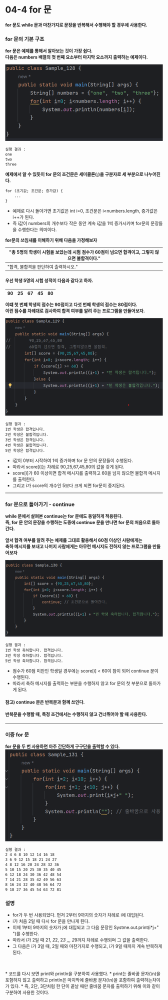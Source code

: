 # 04-4 for 문
#### for 문도 while 문과 마찬가지로 문장을 반복해서 수행해야 할 경우에 사용한다.

### for 문의 기본 구조
<b>for 문은 예제를 통해서 알아보는 것이 가장 쉽다.<br>
다음은 numbers 배열의 첫 번째 요소부터 마지막 요소까지 출력하는 예제이다.</b>

![img.png](image/img.png)
```
실행 결과 : 
one
two
three
```
<b>예제에서 알 수 있듯이 for 문의 조건문은 세미콜론(;)을 구분자로 세 부분으로 나누어진다.</b>
```
for (초기값; 조건문; 증가값) {
    ...
}    
```
* 예제로 다시 돌아가면 초기값은 int i=0, 조건문은 i<numbers.length, 증가값은 i++가 된다.
* 즉 i값이 numbers의 개수보다 작은 동안 계속 i값을 1씩 증가시키며 for문의 문장들을 수행한다는 의미이다.

<b>for문의 쓰임새를 이해하기 위해 다음을 가정해보자</b>

| "총 5명의 학생이 시험을 보았는데 시험 점수가 60점이 넘으면 합격이고, 그렇지 않으면 불합격이다." |
|----------------------------------------------------------|
| "합격, 불합격을 판단하여 출력하시오."                                     |
#### 우선 학생 5명의 시험 성적이 다음과 같다고 하자.
| 90 | 25 | 67 | 45 | 80 |
|---|---|---|---|---|
<b>이떄 첫 번쨰 학생의 점수는 90점이고 다섯 번째 학생의 점수는 80점이다.<br>
이런 점수를 차례대로 검사하여 합격 여부를 알려 주는 프로그램을 만들어보자.</b>

![img_1.png](image/img_1.png)

```
실행 결과 : 
1번 학생은 합격입니다.
2번 학생은 불합격입니다.
3번 학생은 합격입니다.
4번 학생은 불합격입니다.
5번 학생은 합격입니다.
```

* i값이 0부터 시작하여 1씩 증가하며 for 문 안의 문장들이 수행된다.
* 따라서 score[i]는 차례로 90,25,67,45,80의 값을 갖게 된다.
* score[i]가 60 이상이면 합격 메시지를 출력하고 60을 넘지 않으면 불합격 메시지를 출력한다.
* 그리고 i가 score의 개수인 5보다 크게 되면 for문이 중지된다.

---

### for 문으로 돌아가기 - continue
<b>while 문에서 살펴본 continue는 for 문에도 동일하게 적용된다.<br>
즉, for 문 안의 문장을 수행하는 도중에 continue 문을 만나면 for 문의 처음으로 돌아간다.<br>
<br>
앞서 합격 여부를 알려 주는 예제를 그대로 활용해서 60점 이상인 사람에게는<br>
축하 메시지를 보내고 나머지 사람에게는 아무런 메시지도 전하지 않는 프로그램을 만들어보자</b>

![img_2.png](image/img_2.png)

```
실행 결과 : 
1번 학생 축하합니다. 합격입니다.
3번 학생 축하합니다. 합격입니다.
5번 학생 축하합니다. 합격입니다.
```
* 점수가 60점 미만인 학생일 경우에는 score[i] < 60이 참이 되어 continue 문이 수행된다.
* 따라서 축하 메시지를 출력하는 부분을 수행하지 않고 for 문의 첫 부분으로 돌아가게 된다.
#### 참고) continue 문은 반복문과 함꼐 쓰인다.
#### 반복문을 수행할 때, 특정 조건에서는 수행하지 않고 건너뛰어야 할 때 사용한다.

---

### 이중 for 문
<b>for 문을 두 번 사용하면 아주 간단하게 구구단을 출력할 수 있다.</b>
![img_3.png](image/img_3.png)
```
실행 결과 : 
2 4 6 8 10 12 14 16 18 
3 6 9 12 15 18 21 24 27 
4 8 12 16 20 24 28 32 36 
5 10 15 20 25 30 35 40 45 
6 12 18 24 30 36 42 48 54 
7 14 21 28 35 42 49 56 63 
8 16 24 32 40 48 56 64 72 
9 18 27 36 45 54 63 72 81 
```
### 설명
* for가 두 번 사용되었다. 먼저 2부터 9까지의 숫자가 차례로 i에 대입된다.
* i가 처음 2일 때 다시 for 문을 만나게 된다.
* 이제 1부터 9까지의 숫자가 j에 대입되고 그 다음 문장인 Systme.out.print(i*j+" ")를 수행한다.
* 따라서 i가 2일 때 2*1, 2*2, 2*3 ,,, 2*9까지 차례로 수행되며 그 값을 출력한다.
* 그 다음은 i가 3일 때, 2일 때와 마찬가지로 수행되고, i가 9일 때까지 계속 반복하게 된다.
<br>
<br>
* 코드를 다시 보면 print와 println을 구분하여 사용했다.
* print는 줄바꿈 문자(\n)을 포함하지 않고 출력하고 println은 마지막에 줄바꿈 문자(\n)을 포함하여 출력하는차이가 있다.
* 즉, 2단, 3단처럼 한 단이 끝날 때만 줄바꿈 문자를 출력하기 위해 이와 같이 구분하여 사용한 것이다.
